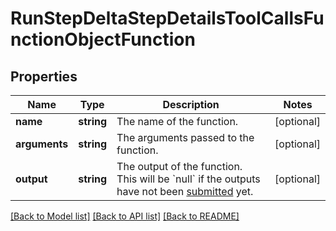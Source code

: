 # RunStepDeltaStepDetailsToolCallsFunctionObjectFunction

## Properties
Name | Type | Description | Notes
------------ | ------------- | ------------- | -------------
**name** | **string** | The name of the function. | [optional] 
**arguments** | **string** | The arguments passed to the function. | [optional] 
**output** | **string** | The output of the function. This will be &#x60;null&#x60; if the outputs have not been [submitted](/docs/api-reference/runs/submitToolOutputs) yet. | [optional] 

[[Back to Model list]](../README.md#documentation-for-models) [[Back to API list]](../README.md#documentation-for-api-endpoints) [[Back to README]](../README.md)


